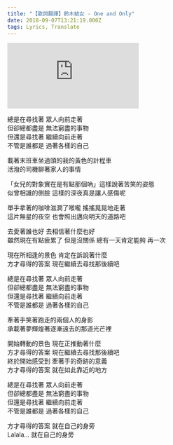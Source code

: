 ```yaml
---
title: "【歌詞翻譯】鈴木結女 - One and Only"
date: 2018-09-07T13:21:19.000Z
tags: Lyrics, Translate
---
```


<iframe src="https://www.youtube.com/embed/_pBuR-q1Vmc" frameborder="0" allow="accelerometer; autoplay; clipboard-write; encrypted-media; gyroscope; picture-in-picture" allowfullscreen></iframe>

總是在尋找著 眾人向前走著
<br>但卻總都盡是 無法窮盡的事物
<br>但還是尋找著 繼續向前走著
<br>不管是誰都是 過著各樣的自己

載著末班車坐過頭的我的黃色的計程車
<br>活潑的司機聊著家人的事情

「女兒的對象實在是有點那個吶」這樣說著苦笑的姿態
<br>似曾相識的側臉 這樣的深夜真是讓人感傷呢

單手拿著的咖啡滋潤了喉嚨 搖搖晃晃地走著
<br>這片無星的夜空 也會照出邁向明天的道路吧

去愛著誰也好 去相信著什麼也好
<br>雖然現在有點疲累了 但是沒關係 總有一天肯定能夠 再一次

現在所相逢的景色 肯定在訴說著什麼
<br>方才尋得的答案 現在繼續去尋找那後續吧

總是在尋找著 眾人向前走著
<br>但卻總都盡是 無法窮盡的事物
<br>但還是尋找著 繼續向前走著
<br>不管是誰都是 過著各樣的自己

牽著手笑著跑走的兩個人的身影
<br>承載著夢輝煌著逐漸遠去的那道光芒裡

開始轉動的景色 現在正推動著什麼
<br>方才尋得的答案 現在繼續去尋找那後續吧
<br>終於開始感受到 牽著手的奇跡的意義
<br>方才尋得的答案 就在如此靠近的地方

總是在尋找著 眾人向前走著
<br>但卻總都盡是 無法窮盡的事物
<br>但還是尋找著 繼續向前走著
<br>不管是誰都是 過著各樣的自己

方才尋得的答案 就在自己的身旁
<br>Lalala… 就在自己的身旁
